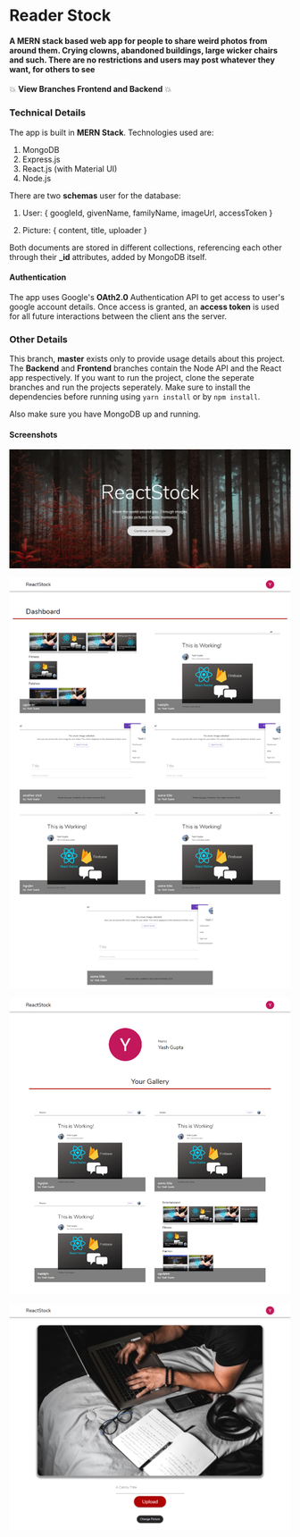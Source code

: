 # Reader Stock

#### A MERN stack based web app for people to share weird photos from around them. Crying clowns, abandoned buildings, large wicker chairs and such. There are no restrictions and users may post whatever they want, for others to see

:boom: **View Branches Frontend and Backend** :boom:

### Technical Details
The app is built in **MERN Stack**. Technologies used are:
1. MongoDB
2. Express.js
3. React.js (with Material UI)
4. Node.js

There are two **schemas** user for the database:
1. User: {
    googleId,
    givenName,
    familyName,
    imageUrl,
    accessToken
}

2. Picture: {
    content,
    title,
    uploader
}

Both documents are stored in different collections, referencing each other through their **_id** attributes, added by MongoDB itself. 

#### Authentication
The app uses Google's **OAth2.0** Authentication API to get access to user's google account details. Once access is granted, an **access token** is used for all future interactions between the client ans the server.

### Other Details

This branch, **master** exists only to provide usage details about this project.
The **Backend** and **Frontend** branches contain the Node API and the React app respectively. If you want to run the project, clone the seperate branches and run the projects seperately. Make sure to install the dependencies before running using `yarn install` or by `npm install`.

Also make sure you have MongoDB up and running. 

#### Screenshots
![Home Screen](Screenshots/Home.jpg)


![Dashboard](Screenshots/Dashboard.jpg)


![Profile Screen](Screenshots/Profile.jpg)


![Upload Screen](Screenshots/Upload.jpg)